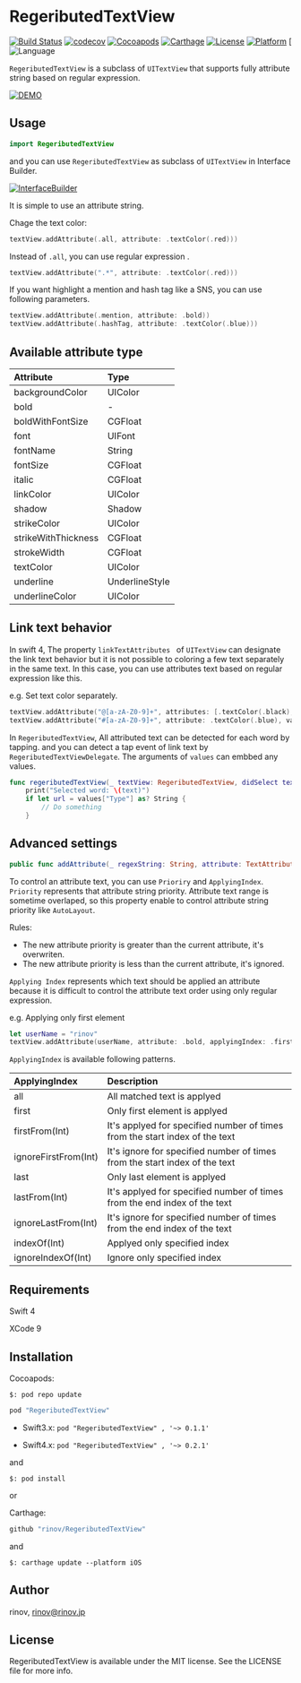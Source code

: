 # RegeributedTextView
[![Build Status](https://www.bitrise.io/app/734bd7a1b4b13c20/status.svg?token=azRrRGbppYpw5SWMyCMP_w&branch=master)](https://www.bitrise.io/app/734bd7a1b4b13c20)
[![codecov](https://codecov.io/gh/rinov/RegeributedTextView/branch/master/graph/badge.svg)](https://codecov.io/gh/rinov/RegeributedTextView)
[![Cocoapods](https://img.shields.io/badge/Cocoapods-compatible-brightgreen.svg)](https://img.shields.io/badge/Cocoapods-compatible-brightgreen.svg)
[![Carthage](https://img.shields.io/badge/Carthage-compatible-brightgreen.svg)](https://img.shields.io/badge/Carthage-compatible-brightgreen.svg)
[![License](https://img.shields.io/badge/LICENSE-MIT-yellow.svg)](https://img.shields.io/badge/LICENSE-MIT-yellow.svg)
[![Platform](https://img.shields.io/badge/Platform-iOS-lightgrey.svg)](https://img.shields.io/badge/Platform-iOS-lightgrey.svg)
[![Language](https://img.shields.io/badge/Language-Swift4.2-blue.svg)

`RegeributedTextView` is a subclass of `UITextView` that supports fully attribute string based on regular expression.

[![DEMO](https://github.com/rinov/RegeributedTextView/blob/master/Images/sample1.gif)](https://github.com/rinov/RegeributedTextView/blob/master/Images/sample1.gif)

## Usage

```swift
import RegeributedTextView
```

and you can use `RegeributedTextView` as subclass of `UITextView` in Interface Builder.

[![InterfaceBuilder](https://github.com/rinov/RegeributedTextView/blob/master/Images/interface-builder.png)](https://github.com/rinov/RegeributedTextView/blob/master/Images/interface-builder.png)

It is simple to use an attribute string.

Chage the text color:

```swift
textView.addAttribute(.all, attribute: .textColor(.red)))
```

Instead of `.all`, you can use regular expression .

```swift
textView.addAttribute(".*", attribute: .textColor(.red)))
```

If you want highlight a mention and hash tag like a SNS, you can use following parameters.

```swift
textView.addAttribute(.mention, attribute: .bold))
textView.addAttribute(.hashTag, attribute: .textColor(.blue)))
```

## Available attribute type

| Attribute | Type |
|:-----------|:------------|
| backgroundColor     | UIColor        |
| bold                | -              |
| boldWithFontSize    | CGFloat        |
| font                | UIFont         |
| fontName            | String         |
| fontSize            | CGFloat        |
| italic              | CGFloat        |
| linkColor           | UIColor        |
| shadow              | Shadow         |
| strikeColor         | UIColor        |
| strikeWithThickness | CGFloat        |
| strokeWidth         | CGFloat        |
| textColor           | UIColor        |
| underline           | UnderlineStyle |
| underlineColor      | UIColor        |

## Link text behavior

In swift 4, The property `linkTextAttributes ` of `UITextView` can designate the link text behavior but it is not possible to coloring a few text separately in the same text.
In this case, you can use attributes text based on regular expression like this.

e.g. Set text color separately.

```swift
textView.addAttribute("@[a-zA-Z0-9]+", attributes: [.textColor(.black), .bold], values: ["Type": "Mention"])
textView.addAttribute("#[a-zA-Z0-9]+", attribute: .textColor(.blue), values: ["Type": "HashTag"])

```
In `RegeributedTextView`, All attributed text can be detected for each word by tapping.
and you can detect a tap event of link text by `RegeributedTextViewDelegate`.
The arguments of `values` can embbed any values.

```swift
func regeributedTextView(_ textView: RegeributedTextView, didSelect text: String, values: [String : Any]) {
    print("Selected word: \(text)")
    if let url = values["Type"] as? String {
        // Do something
    }
```

## Advanced settings

```swift
public func addAttribute(_ regexString: String, attribute: TextAttribute, values: [String: Any] = [:], priority: Priority = .medium, applyingIndex: ApplyingIndex = .all)
```

To control an attribute text, you can use `Prioriry` and `ApplyingIndex`.
`Priority` represents that attribute string priority.
Attribute text range is sometime overlaped, so this property enable to control attribute string priority like `AutoLayout`.

Rules:
- The new attribute priority is greater than the current attribute, it's overwriten.
- The new attribute priority is less than the current attribute, it's ignored.

`Applying Index` represents which text should be applied an attribute because it is difficult to control the attribute text order using only regular expression.

e.g. Applying only first element
```swift
let userName = "rinov"
textView.addAttribute(userName, attribute: .bold, applyingIndex: .first)
```

`ApplyingIndex` is available following patterns.

| ApplyingIndex | Description |
|:-----------|:------------|
| all                 | All matched text is applyed                                                |
| first               | Only first element is applyed                                              |
| firstFrom(Int)      |It's applyed for specified number of times from the start index of the text |
| ignoreFirstFrom(Int)| It's ignore for specified number of  times from the start index of the text|
| last                | Only last element is applyed                                               |
| lastFrom(Int)       | It's applyed for specified number of  times from the end index of the text |
| ignoreLastFrom(Int) | It's ignore for specified number of  times from the end index of the text  |
| indexOf(Int)        |  Applyed only specified index                                              |
| ignoreIndexOf(Int)  | Ignore only specified index                                                |

## Requirements

Swift 4

XCode 9

## Installation

Cocoapods: 

`$: pod repo update`

```ruby
pod "RegeributedTextView"
```

- Swift3.x: `pod "RegeributedTextView" , '~> 0.1.1'`

- Swift4.x: `pod "RegeributedTextView" , '~> 0.2.1'`

and

`$: pod install`

or 

Carthage:

```ruby
github "rinov/RegeributedTextView"
```

and

`$: carthage update --platform iOS`

## Author

rinov, rinov@rinov.jp

## License

RegeributedTextView is available under the MIT license. See the LICENSE file for more info.
